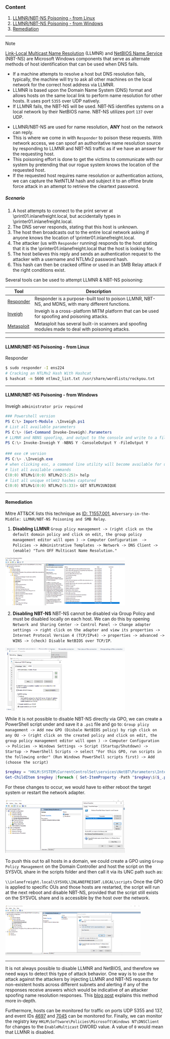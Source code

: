 ### Content
1. [LLMNR/NBT-NS Poisoning - from Linux](#llmnr/nbt-ns-poisoning---from-linux)
2. [LLMNR/NBT-NS Poisoning - from Windows](#llmnr/nbt-ns-poisoning---from-windows)
3. [Remediation](#remediation)
---

> [!Note]
> [Link-Local Multicast Name Resolution](https://datatracker.ietf.org/doc/html/rfc4795) (LLMNR) and [NetBIOS Name Service](https://docs.microsoft.com/en-us/previous-versions/windows/it-pro/windows-2000-server/cc940063(v=technet.10)?redirectedfrom=MSDN) (NBT-NS) are Microsoft Windows components that serve as alternate methods of host identification that can be used when DNS fails.
> - If a machine attempts to resolve a host but DNS resolution fails, typically, the machine will try to ask all other machines on the local network for the correct host address via LLMNR.
> - LLMNR is based upon the Domain Name System (DNS) format and allows hosts on the same local link to perform name resolution for other hosts. It uses port `5355` over UDP natively.
> - If LLMNR fails, the NBT-NS will be used. NBT-NS identifies systems on a local network by their NetBIOS name. NBT-NS utilizes port `137` over UDP.

- LLMNR/NBT-NS are used for name resolution, **ANY** host on the network can reply.
- This is where we come in with `Responder` to poison these requests. With network access, we can spoof an authoritative name resolution source by responding to LLMNR and NBT-NS traffic as if we have an answer for the requesting host.
- This poisoning effort is done to get the victims to communicate with our system by pretending that our rogue system knows the location of the requested host.
- If the requested host requires name resolution or authentication actions, we can capture the NetNTLM hash and subject it to an offline brute force attack in an attempt to retrieve the cleartext password.

##### Scenario
1. A host attempts to connect to the print server at \\print01.inlanefreight.local, but accidentally types in \\printer01.inlanefreight.local.
2. The DNS server responds, stating that this host is unknown.
3. The host then broadcasts out to the entire local network asking if anyone knows the location of \\printer01.inlanefreight.local.
4. The attacker (us with `Responder` running) responds to the host stating that it is the \\printer01.inlanefreight.local that the host is looking for.
5. The host believes this reply and sends an authentication request to the attacker with a username and NTLMv2 password hash.
6. This hash can then be cracked offline or used in an SMB Relay attack if the right conditions exist.

Several tools can be used to attempt LLMNR & NBT-NS poisoning:

| **Tool**                                              | **Description**                                                                                     |
| ----------------------------------------------------- | --------------------------------------------------------------------------------------------------- |
| [Responder](https://github.com/lgandx/Responder)      | Responder is a purpose-built tool to poison LLMNR, NBT-NS, and MDNS, with many different functions. |
| [Inveigh](https://github.com/Kevin-Robertson/Inveigh) | Inveigh is a cross-platform MITM platform that can be used for spoofing and poisoning attacks.      |
| [Metasploit](https://www.metasploit.com/)             | Metasploit has several built-in scanners and spoofing modules made to deal with poisoning attacks.  |

---
#### LLMNR/NBT-NS Poisoning - from Linux
Responder
``` bash
$ sudo responder -I ens224 
# Cracking an NTLMv2 Hash With Hashcat
$ hashcat -m 5600 ntlmv2_list.txt /usr/share/wordlists/rockyou.txt
```
---
#### LLMNR/NBT-NS Poisoning - from Windows
Inveigh `administrator priv required`
``` Powershell
### Powershell version
PS C:\> Import-Module .\Inveigh.ps1
# List all available parameters
PS C:\> (Get-Command Invoke-Inveigh).Parameters 
# LLMNR and NBNS spoofing, and output to the console and write to a file
PS C:\> Invoke-Inveigh Y -NBNS Y -ConsoleOutput Y -FileOutput Y

### exe c# version
PS C:\> .\Inveigh.exe
# when clicking esc, a command line utility will become available for us
# list all available commands
C(0:0) NTLMv1(0:0) NTLMv2(5:25)> help
# list all unique ntlmV2 hashes captured
C(0:0) NTLMv1(0:0) NTLMv2(5:33)> GET NTLMV2UNIQUE
```

---
#### Remediation

Mitre ATT&CK lists this technique as [ID: T1557.001](https://attack.mitre.org/techniques/T1557/001), `Adversary-in-the-Middle: LLMNR/NBT-NS Poisoning and SMB Relay`.

1. **Disabling LLMNR**
   `Group plicy management -> (right click on the default domain policy and click on edit, the group policy management editor will open ) -> Computer Configuration  -> Policies -> Administrative Templates -> Network -> DNS Client -> (enable) "Turn OFF Multicast Name Resolution."`

<img src="/assets/llmnr_disable 1.webp" style="height:65%; width:75%;">

2. **Disabling NBT-NS**
   NBT-NS cannot be disabled via Group Policy and must be disabled locally on each host.
   We can do this by opening `Network and Sharing Center -> Control Panel -> Change adapter settings -> right click on the adapter and view its properties -> Internet Protocol Version 4 (TCP/IPv4) -> properties -> advanced -> WINS -> (check) Disable NetBIOS over TCP/IP`.

<img src="/assets/disable_nbtns.webp" style="height:65%; width:75%;">



While it is not possible to disable NBT-NS directly via GPO, we can create a PowerShell script under and save it a `.ps1` file and go to: 
`Group plicy management -> Add new GPO (Disbale NetBIOS policy) by righ click on any OU -> (right click on the created policy and click on edit, the group policy management editor will open ) -> Computer Configuration  -> Policies -> Windows Settings -> Script (Startup/Shutdown) -> Startup -> PowerShell Scripts -> select "For this GPO, run scripts in the following order" (Run Windows PowerShell scripts first) -> Add (choose the script)`
``` Powershell
$regkey = "HKLM:SYSTEM\CurrentControlSet\services\NetBT\Parameters\Interfaces"
Get-ChildItem $regkey |foreach { Set-ItemProperty -Path "$regkey\$($_.pschildname)" -Name NetbiosOptions -Value 2 -Verbose}
```

For these changes to occur, we would have to either reboot the target system or restart the network adapter.

<img src="/assets/nbtns_gpo.webp" style="height:65%; width:75%;">

To push this out to all hosts in a domain, we could create a GPO using `Group Policy Management` on the Domain Controller and host the script on the SYSVOL share in the scripts folder and then call it via its UNC path such as:

`\\inlanefreight.local\SYSVOL\INLANEFREIGHT.LOCAL\scripts`
Once the GPO is applied to specific OUs and those hosts are restarted, the script will run at the next reboot and disable NBT-NS, provided that the script still exists on the SYSVOL share and is accessible by the host over the network.

<img src="/assets/nbtns_gpo_dc.webp" style="height:85%; width:85%;">

---

It is not always possible to disable LLMNR and NetBIOS, and therefore we need ways to detect this type of attack behavior. One way is to use the attack against the attackers by injecting LLMNR and NBT-NS requests for non-existent hosts across different subnets and alerting if any of the responses receive answers which would be indicative of an attacker spoofing name resolution responses. This [blog post](https://www.praetorian.com/blog/a-simple-and-effective-way-to-detect-broadcast-name-resolution-poisoning-bnrp/) explains this method more in-depth.

Furthermore, hosts can be monitored for traffic on ports UDP 5355 and 137, and event IDs [4697](https://docs.microsoft.com/en-us/windows/security/threat-protection/auditing/event-4697) and [7045](https://www.manageengine.com/products/active-directory-audit/kb/system-events/event-id-7045.html) can be monitored for. Finally, we can monitor the registry key `HKLM\Software\Policies\Microsoft\Windows NT\DNSClient` for changes to the `EnableMulticast` DWORD value. A value of `0` would mean that LLMNR is disabled.
